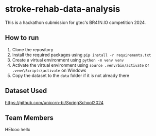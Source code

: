 # stroke-rehab-data-analysis

 This is a hackathon submission for gtec's BR41N.IO competition 2024.

## How to run

1. Clone the repository
2. Install the required packages using `pip install -r requirements.txt`
3. Create a virtual environment using `python -m venv venv`
4. Activate the virtual environment using `source .venv/bin/activate` or `.venv\Scripts\activate` on Windows
5. Copy the dataset to the `data` folder if it is not already there

## Dataset Used

https://github.com/unicorn-bi/SpringSchool2024

## Team Members

HElooo hello
